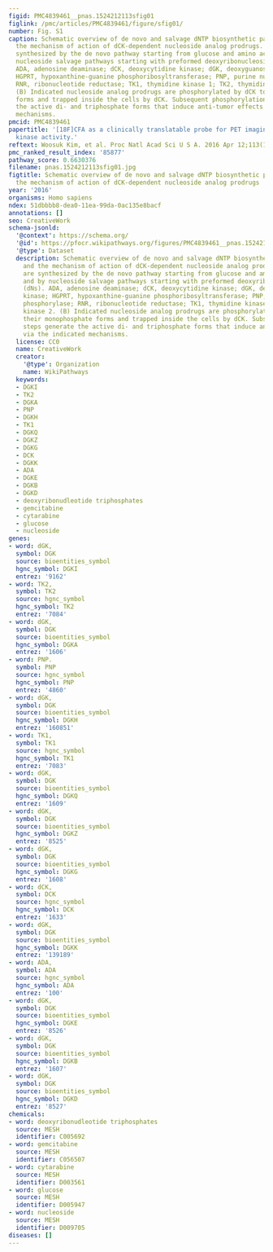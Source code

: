 ```yaml
---
figid: PMC4839461__pnas.1524212113sfig01
figlink: /pmc/articles/PMC4839461/figure/sfig01/
number: Fig. S1
caption: Schematic overview of de novo and salvage dNTP biosynthetic pathways and
  the mechanism of action of dCK-dependent nucleoside analog prodrugs. (A) dNTPs are
  synthesized by the de novo pathway starting from glucose and amino acids, and by
  nucleoside salvage pathways starting with preformed deoxyribonucleosides (dNs).
  ADA, adenosine deaminase; dCK, deoxycytidine kinase; dGK, deoxyguanosine kinase;
  HGPRT, hypoxanthine-guanine phosphoribosyltransferase; PNP, purine nucleoside phosphorylase;
  RNR, ribonucleotide reductase; TK1, thymidine kinase 1; TK2, thymidine kinase 2.
  (B) Indicated nucleoside analog prodrugs are phosphorylated by dCK to their monophosphate
  forms and trapped inside the cells by dCK. Subsequent phosphorylation steps generate
  the active di- and triphosphate forms that induce anti-tumor effects via the indicated
  mechanisms.
pmcid: PMC4839461
papertitle: '[18F]CFA as a clinically translatable probe for PET imaging of deoxycytidine
  kinase activity.'
reftext: Woosuk Kim, et al. Proc Natl Acad Sci U S A. 2016 Apr 12;113(15):4027-4032.
pmc_ranked_result_index: '85877'
pathway_score: 0.6630376
filename: pnas.1524212113sfig01.jpg
figtitle: Schematic overview of de novo and salvage dNTP biosynthetic pathways and
  the mechanism of action of dCK-dependent nucleoside analog prodrugs
year: '2016'
organisms: Homo sapiens
ndex: 51dbbbb8-dea0-11ea-99da-0ac135e8bacf
annotations: []
seo: CreativeWork
schema-jsonld:
  '@context': https://schema.org/
  '@id': https://pfocr.wikipathways.org/figures/PMC4839461__pnas.1524212113sfig01.html
  '@type': Dataset
  description: Schematic overview of de novo and salvage dNTP biosynthetic pathways
    and the mechanism of action of dCK-dependent nucleoside analog prodrugs. (A) dNTPs
    are synthesized by the de novo pathway starting from glucose and amino acids,
    and by nucleoside salvage pathways starting with preformed deoxyribonucleosides
    (dNs). ADA, adenosine deaminase; dCK, deoxycytidine kinase; dGK, deoxyguanosine
    kinase; HGPRT, hypoxanthine-guanine phosphoribosyltransferase; PNP, purine nucleoside
    phosphorylase; RNR, ribonucleotide reductase; TK1, thymidine kinase 1; TK2, thymidine
    kinase 2. (B) Indicated nucleoside analog prodrugs are phosphorylated by dCK to
    their monophosphate forms and trapped inside the cells by dCK. Subsequent phosphorylation
    steps generate the active di- and triphosphate forms that induce anti-tumor effects
    via the indicated mechanisms.
  license: CC0
  name: CreativeWork
  creator:
    '@type': Organization
    name: WikiPathways
  keywords:
  - DGKI
  - TK2
  - DGKA
  - PNP
  - DGKH
  - TK1
  - DGKQ
  - DGKZ
  - DGKG
  - DCK
  - DGKK
  - ADA
  - DGKE
  - DGKB
  - DGKD
  - deoxyribonudleotide triphosphates
  - gemcitabine
  - cytarabine
  - glucose
  - nucleoside
genes:
- word: dGK,
  symbol: DGK
  source: bioentities_symbol
  hgnc_symbol: DGKI
  entrez: '9162'
- word: TK2,
  symbol: TK2
  source: hgnc_symbol
  hgnc_symbol: TK2
  entrez: '7084'
- word: dGK,
  symbol: DGK
  source: bioentities_symbol
  hgnc_symbol: DGKA
  entrez: '1606'
- word: PNP.
  symbol: PNP
  source: hgnc_symbol
  hgnc_symbol: PNP
  entrez: '4860'
- word: dGK,
  symbol: DGK
  source: bioentities_symbol
  hgnc_symbol: DGKH
  entrez: '160851'
- word: TK1,
  symbol: TK1
  source: hgnc_symbol
  hgnc_symbol: TK1
  entrez: '7083'
- word: dGK,
  symbol: DGK
  source: bioentities_symbol
  hgnc_symbol: DGKQ
  entrez: '1609'
- word: dGK,
  symbol: DGK
  source: bioentities_symbol
  hgnc_symbol: DGKZ
  entrez: '8525'
- word: dGK,
  symbol: DGK
  source: bioentities_symbol
  hgnc_symbol: DGKG
  entrez: '1608'
- word: dCK,
  symbol: DCK
  source: hgnc_symbol
  hgnc_symbol: DCK
  entrez: '1633'
- word: dGK,
  symbol: DGK
  source: bioentities_symbol
  hgnc_symbol: DGKK
  entrez: '139189'
- word: ADA,
  symbol: ADA
  source: hgnc_symbol
  hgnc_symbol: ADA
  entrez: '100'
- word: dGK,
  symbol: DGK
  source: bioentities_symbol
  hgnc_symbol: DGKE
  entrez: '8526'
- word: dGK,
  symbol: DGK
  source: bioentities_symbol
  hgnc_symbol: DGKB
  entrez: '1607'
- word: dGK,
  symbol: DGK
  source: bioentities_symbol
  hgnc_symbol: DGKD
  entrez: '8527'
chemicals:
- word: deoxyribonudleotide triphosphates
  source: MESH
  identifier: C005692
- word: gemcitabine
  source: MESH
  identifier: C056507
- word: cytarabine
  source: MESH
  identifier: D003561
- word: glucose
  source: MESH
  identifier: D005947
- word: nucleoside
  source: MESH
  identifier: D009705
diseases: []
---
```

